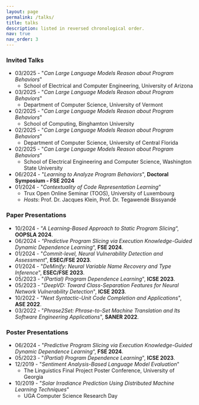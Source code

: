 ```yaml
---
layout: page
permalink: /talks/
title: talks
description: listed in reversed chronological order.
nav: true
nav_order: 3
---
```


### Invited Talks
* 03/2025 - "*Can Large Language Models Reason about Program Behaviors*"
  - School of Electrical and Computer Engineering, University of Arizona
* 03/2025 - "*Can Large Language Models Reason about Program Behaviors*"
  - Department of Computer Science, University of Vermont
* 02/2025 - "*Can Large Language Models Reason about Program Behaviors*"
  - School of Computing, Binghamton University
* 02/2025 - "*Can Large Language Models Reason about Program Behaviors*"
  - Department of Computer Science, University of Central Florida
* 02/2025 - "*Can Large Language Models Reason about Program Behaviors*"
  - School of Electrical Engineering and Computer Science, Washington State University
* 06/2024 - "*Learning to Analyze Program Behaviors*", **Doctoral Symposium - FSE 2024**
* 01/2024 - "*Contextuality of Code Representation Learning*"
  - Trux Open Online Seminar (TOOS), University of Luxembourg
  - *Hosts*:  Prof. Dr. Jacques Klein, Prof. Dr. Tegawendé Bissyandé

### Paper Presentations
* 10/2024 - “*A Learning-Based Approach to Static Program Slicing*“, **OOPSLA 2024**.
* 06/2024 - “*Predictive Program Slicing via Execution Knowledge-Guided Dynamic Dependence Learning*“, **FSE 2024**.
* 01/2024 - "*Commit-level, Neural Vulnerability Detection and Assessment*", **ESEC/FSE 2023**.
* 01/2024 - "*DeMinify: Neural Variable Name Recovery and Type Inference*", **ESEC/FSE 2023**.
* 05/2023 - "*(Partial) Program Dependence Learning*", **ICSE 2023**.
* 05/2023 - "*DeepVD: Toward Class-Separation Features for Neural Network Vulnerability Detection*", **ICSE 2023**.
* 10/2022 - "*Next Syntactic-Unit Code Completion and Applications*", **ASE 2022**.
* 03/2022 - "*Phrase2Set: Phrase-to-Set Machine Translation and Its Software Engineering Applications*", **SANER 2022**.

### Poster Presentations
* 06/2024 - "*Predictive Program Slicing via Execution Knowledge-Guided Dynamic Dependence Learning*“, **FSE 2024**.
* 05/2023 - "*(Partial) Program Dependence Learning*", **ICSE 2023**.
* 12/2019 - "*Sentiment Analysis-Based Language Model Evaluation*"
    - The Linguistics Final Project Poster Conference, University of Georgia
* 10/2019 - "*Solar Irradiance Prediction Using Distributed Machine Learning Techniques*"
    - UGA Computer Science Research Day

